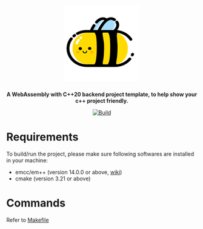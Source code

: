 <h1 align="center">
  <img alt="Logo" src=".github/logo.png" width="200">
</h1>

<p align="center">
  <strong>
  A WebAssembly with C++20 backend project template, to help show your c++ project friendly.
  </strong>
</p>

<p align="center">
  <a href="https://github.com/yuxiang660/webassembly_cpp_demo/actions"><img
    src="https://github.com/yuxiang660/webassembly_cpp_demo/workflows/build/badge.svg?branch=main"
    alt="Build"
  /></a>
</p>

# Requirements
To build/run the project, please make sure following softwares are installed in your machine:
* emcc/em++ (version 14.0.0 or above, [wiki](https://emscripten.org/index.html))
* cmake (version 3.21 or above)

# Commands
Refer to [Makefile](Makefile)

